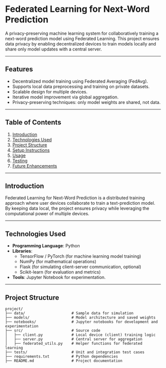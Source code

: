 # **Federated Learning for Next-Word Prediction**

A privacy-preserving machine learning system for collaboratively training a next-word prediction model using Federated Learning. This project ensures data privacy by enabling decentralized devices to train models locally and share only model updates with a central server.

---

## **Features**
- Decentralized model training using Federated Averaging (FedAvg).
- Supports local data preprocessing and training on private datasets.
- Scalable design for multiple devices.
- Iterative model improvement via global aggregation.
- Privacy-preserving techniques: only model weights are shared, not data.

---

## **Table of Contents**
1. [Introduction](#introduction)
2. [Technologies Used](#technologies-used)
3. [Project Structure](#project-structure)
4. [Setup Instructions](#setup-instructions)
5. [Usage](#usage)
6. [Testing](#testing)
7. [Future Enhancements](#future-enhancements)

---

## **Introduction**
Federated Learning for Next-Word Prediction is a distributed training approach where user devices collaborate to train a text-prediction model. By keeping data local, the project ensures privacy while leveraging the computational power of multiple devices.

---

## **Technologies Used**
- **Programming Language**: Python
- **Libraries**:
  - TensorFlow / PyTorch (for machine learning model training)
  - NumPy (for mathematical operations)
  - Flask (for simulating client-server communication, optional)
  - Scikit-learn (for evaluation and metrics)
- **Tools**: Jupyter Notebook for experimentation.

---

## **Project Structure**
```plaintext
project/
├── data/                     # Sample data for simulation
├── models/                   # Model architecture and saved weights
├── notebooks/                # Jupyter notebooks for development and experimentation
├── src/                      # Source code
│   ├── client.py             # Local device (client) training logic
│   ├── server.py             # Central server for aggregation
│   ├── federated_utils.py    # Helper functions for federated learning
├── tests/                    # Unit and integration test cases
├── requirements.txt          # Python dependencies
├── README.md                 # Project documentation
